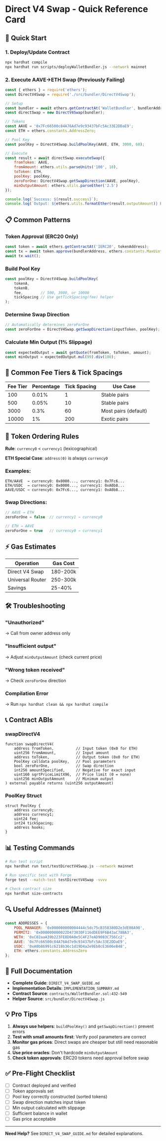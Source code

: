 # Direct V4 Swap - Quick Reference Card

## 🚀 Quick Start

### 1. Deploy/Update Contract
```bash
npx hardhat compile
npx hardhat run scripts/deployWalletBundler.js --network mainnet
```

### 2. Execute AAVE→ETH Swap (Previously Failing)

```javascript
const { ethers } = require('ethers');
const DirectV4Swap = require('./src/bundler/DirectV4Swap');

// Setup
const bundler = await ethers.getContractAt('WalletBundler', bundlerAddress);
const directSwap = new DirectV4Swap(bundler);

// Tokens
const AAVE = '0x7Fc66500c84A76Ad7e9c93437bFc5Ac33E2DDaE9';
const ETH = ethers.constants.AddressZero;

// Pool Key
const poolKey = DirectV4Swap.buildPoolKey(AAVE, ETH, 3000, 60);

// Execute
const result = await directSwap.executeSwap({
    fromToken: AAVE,
    fromAmount: ethers.utils.parseUnits('100', 18),
    toToken: ETH,
    poolKey: poolKey,
    zeroForOne: DirectV4Swap.getSwapDirection(AAVE, poolKey),
    minOutputAmount: ethers.utils.parseEther('2.5')
});

console.log(`Success: ${result.success}`);
console.log(`Output: ${ethers.utils.formatEther(result.outputAmount)} ETH`);
```

## 📋 Common Patterns

### Token Approval (ERC20 Only)
```javascript
const token = await ethers.getContractAt('IERC20', tokenAddress);
const tx = await token.approve(bundlerAddress, ethers.constants.MaxUint256);
await tx.wait();
```

### Build Pool Key
```javascript
const poolKey = DirectV4Swap.buildPoolKey(
    tokenA,
    tokenB,
    fee,        // 500, 3000, or 10000
    tickSpacing // Use getTickSpacing(fee) helper
);
```

### Determine Swap Direction
```javascript
// Automatically determines zeroForOne
const zeroForOne = DirectV4Swap.getSwapDirection(inputToken, poolKey);
```

### Calculate Min Output (1% Slippage)
```javascript
const expectedOutput = await getQuote(fromToken, toToken, amount);
const minOutput = expectedOutput.mul(99).div(100);
```

## 🔧 Common Fee Tiers & Tick Spacings

| Fee Tier | Percentage | Tick Spacing | Use Case |
|----------|------------|--------------|----------|
| 100 | 0.01% | 1 | Stable pairs |
| 500 | 0.05% | 10 | Stable pairs |
| 3000 | 0.3% | 60 | Most pairs (default) |
| 10000 | 1% | 200 | Exotic pairs |

## 🎯 Token Ordering Rules

**Rule**: `currency0` < `currency1` (lexicographical)

**ETH Special Case**: `address(0)` is always `currency0`

### Examples:
```
ETH/AAVE  → currency0: 0x0000..., currency1: 0x7Fc6...
ETH/USDC  → currency0: 0x0000..., currency1: 0xA0b8...
AAVE/USDC → currency0: 0x7Fc6..., currency1: 0xA0b8...
```

### Swap Directions:
```javascript
// AAVE → ETH
zeroForOne = false  // currency1 → currency0

// ETH → AAVE
zeroForOne = true   // currency0 → currency1
```

## ⚡ Gas Estimates

| Operation | Gas Cost |
|-----------|----------|
| Direct V4 Swap | 180-200k |
| Universal Router | 250-300k |
| Savings | 25-40% |

## 🛠️ Troubleshooting

### "Unauthorized"
→ Call from owner address only

### "Insufficient output"
→ Adjust `minOutputAmount` (check current price)

### "Wrong token received"
→ Check `zeroForOne` direction

### Compilation Error
→ Run `npx hardhat clean && npx hardhat compile`

## 📞 Contract ABIs

### swapDirectV4
```solidity
function swapDirectV4(
    address fromToken,          // Input token (0x0 for ETH)
    uint256 fromAmount,         // Input amount
    address toToken,            // Output token (0x0 for ETH)
    PoolKey calldata poolKey,   // Pool parameters
    bool zeroForOne,            // Swap direction
    int256 amountSpecified,     // Negative for exact input
    uint160 sqrtPriceLimitX96,  // Price limit (0 = none)
    uint256 minOutputAmount     // Minimum output
) external payable returns (uint256 outputAmount)
```

### PoolKey Struct
```solidity
struct PoolKey {
    address currency0;
    address currency1;
    uint24 fee;
    int24 tickSpacing;
    address hooks;
}
```

## 📊 Testing Commands

```bash
# Run test script
npx hardhat run test/testDirectV4Swap.js --network mainnet

# Run specific test with Forge
forge test --match-test testDirectV4Swap -vvvv

# Check contract size
npx hardhat size-contracts
```

## 🔍 Useful Addresses (Mainnet)

```javascript
const ADDRESSES = {
    POOL_MANAGER: '0x000000000004444c5dc75cB358380D2e3dE08A90',
    PERMIT2: '0x000000000022D473030F116dDEE9F6B43aC78BA3',
    WETH: '0xC02aaA39b223FE8D0A0e5C4F27eAD9083C756Cc2',
    AAVE: '0x7Fc66500c84A76Ad7e9c93437bFc5Ac33E2DDaE9',
    USDC: '0xA0b86991c6218b36c1d19D4a2e9Eb0cE3606eB48',
    ETH: ethers.constants.AddressZero
};
```

## 📖 Full Documentation

- **Complete Guide**: `DIRECT_V4_SWAP_GUIDE.md`
- **Implementation Details**: `IMPLEMENTATION_SUMMARY.md`
- **Contract Source**: `contracts/WalletBundler.sol:432-549`
- **Helper Source**: `src/bundler/DirectV4Swap.js`

## 💡 Pro Tips

1. **Always use helpers**: `buildPoolKey()` and `getSwapDirection()` prevent errors
2. **Test with small amounts first**: Verify pool parameters are correct
3. **Monitor gas prices**: Direct swaps are cheaper but still need reasonable gas
4. **Use price oracles**: Don't hardcode `minOutputAmount`
5. **Check token approvals**: ERC20 tokens need approval before swap

## ✅ Pre-Flight Checklist

- [ ] Contract deployed and verified
- [ ] Token approvals set
- [ ] Pool key correctly constructed (sorted tokens)
- [ ] Swap direction matches input token
- [ ] Min output calculated with slippage
- [ ] Sufficient balance in wallet
- [ ] Gas price acceptable

---

**Need Help?** See `DIRECT_V4_SWAP_GUIDE.md` for detailed explanations.
